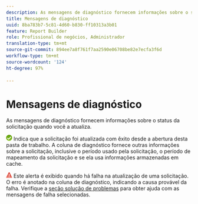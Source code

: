 ```yaml
---
description: As mensagens de diagnóstico fornecem informações sobre o status da solicitação quando você a atualiza.
title: Mensagens de diagnóstico
uuid: 8ba783b7-5c81-4d60-b830-ff10313a3b01
feature: Report Builder
role: Profissional de negócios, Administrador
translation-type: tm+mt
source-git-commit: 894ee7a8f761f7aa2590e06708be82e7ecfa3f6d
workflow-type: tm+mt
source-wordcount: '124'
ht-degree: 97%

---
```



# Mensagens de diagnóstico

As mensagens de diagnóstico fornecem informações sobre o status da solicitação quando você a atualiza.

![icon_notice_success.gif](assets/icon_notice_success.gif) Indica que a solicitação foi atualizada com êxito desde a abertura desta pasta de trabalho. A coluna de diagnóstico fornece outras informações sobre a solicitação, inclusive o período usado pela solicitação, o período de mapeamento da solicitação e se ela usa informações armazenadas em cache.

![icon_notice_warn.gif](assets/icon_notice_warn.gif) Este alerta é exibido quando há falha na atualização de uma solicitação. O erro é anotado na coluna de diagnóstico, indicando a causa provável da falha. Verifique a [seção solução de problemas](/help/analyze/report-builder/troubleshoot.md) para obter ajuda com as mensagens de falha selecionadas.
